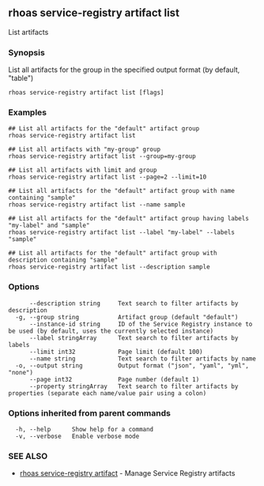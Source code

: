 ## rhoas service-registry artifact list

List artifacts

### Synopsis

List all artifacts for the group in the specified output format (by default, "table")

```
rhoas service-registry artifact list [flags]
```

### Examples

```
## List all artifacts for the "default" artifact group
rhoas service-registry artifact list

## List all artifacts with "my-group" group
rhoas service-registry artifact list --group=my-group

## List all artifacts with limit and group
rhoas service-registry artifact list --page=2 --limit=10

## List all artifacts for the "default" artifact group with name containing "sample"
rhoas service-registry artifact list --name sample

## List all artifacts for the "default" artifact group having labels "my-label" and "sample"
rhoas service-registry artifact list --label "my-label" --labels "sample"

## List all artifacts for the "default" artifact group with description containing "sample"
rhoas service-registry artifact list --description sample

```

### Options

```
      --description string     Text search to filter artifacts by description
  -g, --group string           Artifact group (default "default")
      --instance-id string     ID of the Service Registry instance to be used (by default, uses the currently selected instance)
      --label stringArray      Text search to filter artifacts by labels
      --limit int32            Page limit (default 100)
      --name string            Text search to filter artifacts by name
  -o, --output string          Output format ("json", "yaml", "yml", "none")
      --page int32             Page number (default 1)
      --property stringArray   Text search to filter artifacts by properties (separate each name/value pair using a colon)
```

### Options inherited from parent commands

```
  -h, --help      Show help for a command
  -v, --verbose   Enable verbose mode
```

### SEE ALSO

* [rhoas service-registry artifact](rhoas_service-registry_artifact.md)	 - Manage Service Registry artifacts

